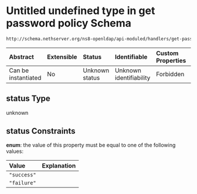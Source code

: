 # Untitled undefined type in get password policy Schema

```txt
http://schema.nethserver.org/ns8-openldap/api-moduled/handlers/get-password-policy/validate-output.json#/properties/status
```



| Abstract            | Extensible | Status         | Identifiable            | Custom Properties | Additional Properties | Access Restrictions | Defined In                                                                                |
| :------------------ | :--------- | :------------- | :---------------------- | :---------------- | :-------------------- | :------------------ | :---------------------------------------------------------------------------------------- |
| Can be instantiated | No         | Unknown status | Unknown identifiability | Forbidden         | Allowed               | none                | [validate-output.json\*](get-password-policy/validate-output.json "open original schema") |

## status Type

unknown

## status Constraints

**enum**: the value of this property must be equal to one of the following values:

| Value       | Explanation |
| :---------- | :---------- |
| `"success"` |             |
| `"failure"` |             |
